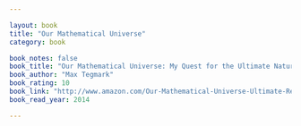 ```yaml
---

layout: book
title: "Our Mathematical Universe"
category: book

book_notes: false
book_title: "Our Mathematical Universe: My Quest for the Ultimate Nature of Reality"
book_author: "Max Tegmark"
book_rating: 10
book_link: "http://www.amazon.com/Our-Mathematical-Universe-Ultimate-Reality/dp/0307744256/"
book_read_year: 2014

---
```

